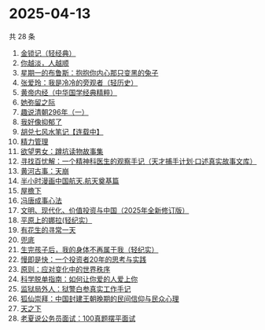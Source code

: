 # 2025-04-13

共 28 条

<!-- BEGIN WEREAD -->
<!-- 最后更新时间 2025-04-13 05:21:31 +0800 -->
1. [金锁记（轻经典）](https://weread.qq.com/web/bookDetail/d1b325f0813ab9d6ag012d44)
1. [你越淡，人越顺](https://weread.qq.com/web/bookDetail/72532740813ab9c5fg017045)
1. [星期一的布鲁斯：抱抱你内心那只变黑的兔子](https://weread.qq.com/web/bookDetail/45732330813ab9d26g019424)
1. [张爱玲：我是冷冷的旁观者（轻历史）](https://weread.qq.com/web/bookDetail/af932f20813ab9acdg0127a3)
1. [黄帝内经（中华国学经典精粹）](https://weread.qq.com/web/bookDetail/5e232c20718443d55e2b9e6)
1. [她弥留之际](https://weread.qq.com/web/bookDetail/df032fd0813ab9cf2g016664)
1. [趣说清朝296年（一）](https://weread.qq.com/web/bookDetail/87432360813ab9cb8g014f8a)
1. [我好像抑郁了](https://weread.qq.com/web/bookDetail/1c032c20813ab9c7cg0178f4)
1. [胡兑七风水笔记【连载中】](https://weread.qq.com/web/bookDetail/de332950813ab9c7cg0134d1)
1. [精力管理](https://weread.qq.com/web/bookDetail/4263296071f8f0464264d41)
1. [欲望男女：蹲坑读物故事集](https://weread.qq.com/web/bookDetail/f83320a0813ab9c90g015c2e)
1. [寻找百忧解：一个精神科医生的观察手记（天才捕手计划·口述真实故事文库）](https://weread.qq.com/web/bookDetail/24332490813ab7b73g017198)
1. [黄河古事：天崩](https://weread.qq.com/web/bookDetail/55532930813ab9ce5g01675f)
1. [半小时漫画中国航天.航天奠基篇](https://weread.qq.com/web/bookDetail/370328f0813ab945bg011467)
1. [屋檐下](https://weread.qq.com/web/bookDetail/1df32b10813ab9cafg014f54)
1. [冯唐成事心法](https://weread.qq.com/web/bookDetail/f2e328e072182b15f2e7179)
1. [文明、现代化、价值投资与中国（2025年全新修订版）](https://weread.qq.com/web/bookDetail/6f5323f071bd7f7b6f521e8)
1. [平原上的娜拉(轻纪实）](https://weread.qq.com/web/bookDetail/f7932bf0813ab9d2eg012157)
1. [有花生的寻常一天](https://weread.qq.com/web/bookDetail/0da32f60813ab6f09g014c5c)
1. [兜底](https://weread.qq.com/web/bookDetail/69f32160813ab9718g011b1b)
1. [生完孩子后，我的身体不再属于我（轻纪实）](https://weread.qq.com/web/bookDetail/89232a40813ab9cb3g018f2f)
1. [慢即是快：一个投资者20年的思考与实践](https://weread.qq.com/web/bookDetail/fb2329d0813ab9cb8g0171c0)
1. [原则：应对变化中的世界秩序](https://weread.qq.com/web/bookDetail/19332dd0728b621d193d571)
1. [科学脱单指南：如何让你爱的人爱上你](https://weread.qq.com/web/bookDetail/970323b0813ab9cb8g012f8a)
1. [监狱局外人：狱警白参真实工作手记](https://weread.qq.com/web/bookDetail/d7232e50813ab9d26g017039)
1. [狐仙崇拜：中国封建王朝晚期的民间信仰与民众心理](https://weread.qq.com/web/bookDetail/535324c0813ab9cf3g0128a8)
1. [天之下](https://weread.qq.com/web/bookDetail/4de326a0721770aa4de95f4)
1. [老夏说公务员面试：100真题摆平面试](https://weread.qq.com/web/bookDetail/e5832a40813ab7181g011041)
<!-- END WEREAD -->